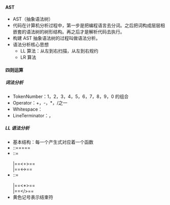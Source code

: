 #### AST

- AST（抽象语法树）
- 代码在计算机分析过程中，第一步是把编程语言去分词。之后把词构成层层相嵌套的语法树的树形结构。再之后才是解析代码去执行。
- 构建 AST 抽象语法树的过程叫做语法分析。
- 语法分析核心思想
  - LL 算法：从左到右扫描，从左到右规约
  - LR 算法

#### 四则运算

##### 词法分析

- TokenNumber：1，2，3，4，5，6，7，8，9，0 的组合
- Operator：+，-，\*，/之一
- Whitespace：<SP>
- LineTerminator：<LF>，<CR>

##### LL 语法分析

- 基本结构：每一个产生式对应着一个函数
- <Expression>::=<AdditiveExpression>==<EOF>==
- <AdditiveExpression>::=<br><MultiplicativeExpression><br>|<AdditiveExpression>==<+>==<MultiplicativeExpression><br>|<AdditiveExpression>==<->==<MultiplicativeExpression>
- <MultiplicativeExpression>::=<br><Number><br>|<MultiplicativeExpression>==<\*>==<Number><br>|<MultiplicativeExpression>==</>==<Number>
- 黄色记号表示结束符

